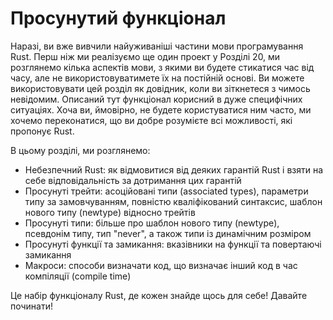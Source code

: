 # Просунутий функціонал

Наразі, ви вже вивчили найуживаніші частини мови програмування Rust. Перш ніж ми реалізуємо ще один проект у Розділі 20, ми розглянемо кілька аспектів мови, з якими ви будете стикатися час від часу, але не використовуватимете їх на постійній основі. Ви можете використовувати цей розділ як довідник, коли ви зіткнетеся з чимось невідомим. Описаний тут функціонал корисний в дуже специфічних ситуаціях. Хоча ви, ймовірно, не будете користуватися ним часто, ми хочемо переконатися, що ви добре розумієте всі можливості, які пропонує Rust.

В цьому розділі, ми розглянемо:

* Небезпечний Rust: як відмовитися від деяких гарантій Rust і взяти на себе відповідальність за дотримання цих гарантій
* Просунуті трейти: асоційовані типи (associated types), параметри типу за замовчуванням, повністю кваліфікований синтаксис, шаблон нового типу (newtype) відносно трейтів
* Просунуті типи: більше про шаблон нового типу (newtype), псевдонім типу, тип "never", а також типи із динамічним розміром
* Просунуті функції та замикання: вказівники на функції та повертаючі замикання
* Макроси: способи визначати код, що визначає інший код в час компіляції (compile time)

Це набір функціоналу Rust, де кожен знайде щось для себе! Давайте починати!
